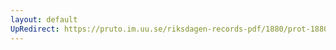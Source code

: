 ```yaml
---
layout: default
UpRedirect: https://pruto.im.uu.se/riksdagen-records-pdf/1880/prot-1880--ak--046/prot-1880--ak--046_011.pdf
---
```

